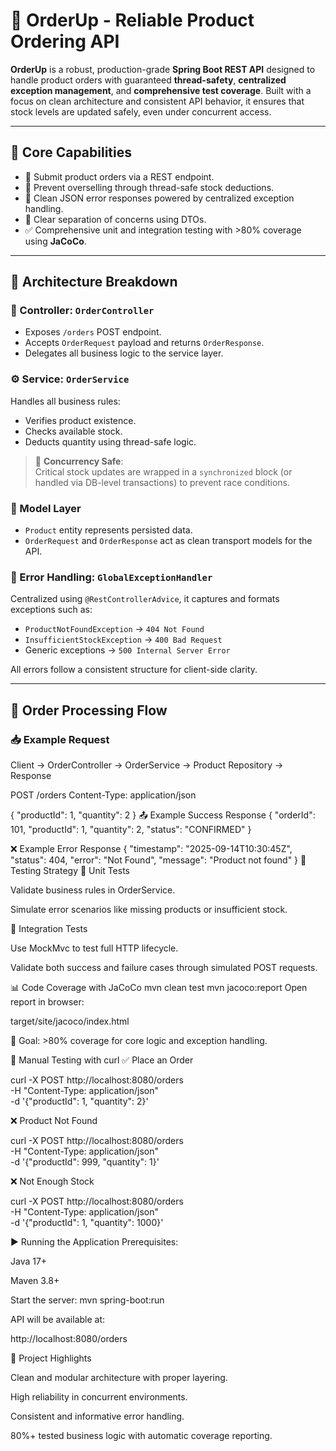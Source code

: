 # 🛒 OrderUp - Reliable Product Ordering API

**OrderUp** is a robust, production-grade **Spring Boot REST API** designed to handle product orders with guaranteed **thread-safety**, **centralized exception management**, and **comprehensive test coverage**. Built with a focus on clean architecture and consistent API behavior, it ensures that stock levels are updated safely, even under concurrent access.

---

## 🚀 Core Capabilities

- 🧾 Submit product orders via a REST endpoint.
- 🔐 Prevent overselling through thread-safe stock deductions.
- 🧼 Clean JSON error responses powered by centralized exception handling.
- 🧱 Clear separation of concerns using DTOs.
- ✅ Comprehensive unit and integration testing with >80% coverage using **JaCoCo**.

---

## 🧠 Architecture Breakdown

### 🎯 Controller: `OrderController`

- Exposes `/orders` POST endpoint.
- Accepts `OrderRequest` payload and returns `OrderResponse`.
- Delegates all business logic to the service layer.

### ⚙️ Service: `OrderService`

Handles all business rules:

- Verifies product existence.
- Checks available stock.
- Deducts quantity using thread-safe logic.

> 🧵 **Concurrency Safe**:  
> Critical stock updates are wrapped in a `synchronized` block (or handled via DB-level transactions) to prevent race conditions.

### 🧩 Model Layer

- `Product` entity represents persisted data.
- `OrderRequest` and `OrderResponse` act as clean transport models for the API.

### 🚨 Error Handling: `GlobalExceptionHandler`

Centralized using `@RestControllerAdvice`, it captures and formats exceptions such as:

- `ProductNotFoundException` → `404 Not Found`
- `InsufficientStockException` → `400 Bad Request`
- Generic exceptions → `500 Internal Server Error`

All errors follow a consistent structure for client-side clarity.

---

## 🔁 Order Processing Flow


### 📥 Example Request
Client → OrderController → OrderService → Product Repository → Response

POST /orders
Content-Type: application/json

{
  "productId": 1,
  "quantity": 2
}
📤 Example Success Response
{
  "orderId": 101,
  "productId": 1,
  "quantity": 2,
  "status": "CONFIRMED"
}

❌ Example Error Response
{
  "timestamp": "2025-09-14T10:30:45Z",
  "status": 404,
  "error": "Not Found",
  "message": "Product not found"
}
🧪 Testing Strategy
🔹 Unit Tests

Validate business rules in OrderService.

Simulate error scenarios like missing products or insufficient stock.

🔹 Integration Tests

Use MockMvc to test full HTTP lifecycle.

Validate both success and failure cases through simulated POST requests.

📊 Code Coverage with JaCoCo
mvn clean test
mvn jacoco:report
Open report in browser:

target/site/jacoco/index.html


🎯 Goal: >80% coverage for core logic and exception handling.

🧪 Manual Testing with curl
✅ Place an Order

curl -X POST http://localhost:8080/orders \
  -H "Content-Type: application/json" \
  -d '{"productId": 1, "quantity": 2}'

❌ Product Not Found

curl -X POST http://localhost:8080/orders \
  -H "Content-Type: application/json" \
  -d '{"productId": 999, "quantity": 1}'

❌ Not Enough Stock

   curl -X POST http://localhost:8080/orders \
  -H "Content-Type: application/json" \
  -d '{"productId": 1, "quantity": 1000}'

▶️ Running the Application
Prerequisites:

Java 17+

Maven 3.8+

Start the server:
mvn spring-boot:run


API will be available at:

http://localhost:8080/orders

📌 Project Highlights

Clean and modular architecture with proper layering.

High reliability in concurrent environments.

Consistent and informative error handling.

80%+ tested business logic with automatic coverage reporting.
